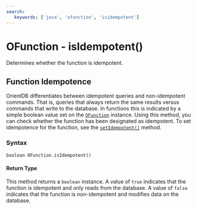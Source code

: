 ```yaml
---
search:
   keywords: ['java', 'ofunction', 'isidempotent']
---
```


# OFunction - isIdempotent()

Determines whether the function is idempotent.

## Function Idempotence 

OrientDB differentiates between idempotent queries and non-idempotent commands.  That is, queries that always return the same results versus commands that write to the database.  In functions this is indicated by a simple boolean value set on the [`OFunction`](../OFunction.md) instance.  Using this method, you can check whether the function has been designated as idempotent.  To set idempotence for the function, see the [`setIdempotent()`](setIdempotent.md) method.

### Syntax

```
boolean OFunction.isIdempotent()
```

#### Return Type

This method returns a `boolean` instance.  A value of `true` indicates that the function is idempotent and only reads from the database.  A value of `false` indicates that the function is non-idempotent and modifies data on the database.



